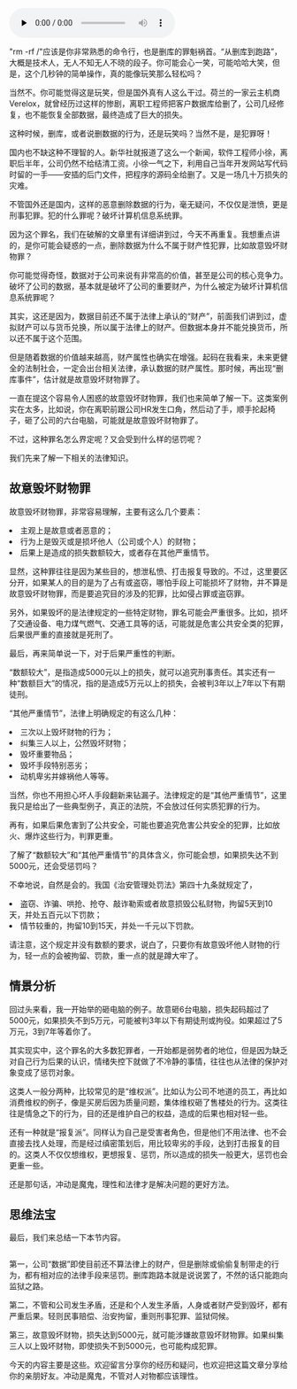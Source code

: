 <audio id="audio" title="23 | 如何看待“从删库到跑路”？" controls="" preload="none"><source id="mp3" src="https://static001.geekbang.org/resource/audio/8d/cc/8db5af1ce55f65dda198352b6f8625cc.mp3"></audio>

"rm -rf /"应该是你非常熟悉的命令行，也是删库的罪魁祸首。“从删库到跑路”，大概是技术人，无人不知无人不晓的段子。你可能会心一笑，可能哈哈大笑，但是，这个几秒钟的简单操作，真的能像玩笑那么轻松吗？

当然不。你可能觉得这是玩笑，但是国外真有人这么干过。荷兰的一家云主机商Verelox，就曾经历过这样的惨剧，离职工程师把客户数据库给删了，公司几经修复，也不能恢复全部数据，最终造成了巨大的损失。

这种时候，删库，或者说删数据的行为，还是玩笑吗？当然不是，是犯罪呀！

国内也不缺这种不理智的人。新华社就报道了这么一个新闻，软件工程师小徐，离职后半年，公司仍然不给结清工资。小徐一气之下，利用自己当年开发网站写代码时留的一手——安插的后门文件，把程序的源码全给删了。又是一场几十万损失的灾难。

不管国外还是国内，这样的恶意删除数据的行为，毫无疑问，不仅仅是泄愤，更是刑事犯罪。犯的什么罪呢？破坏计算机信息系统罪。

因为这个罪名，我们在破解的文章里有详细讲到过，今天不再重复。我想重点讲的，是你可能会疑惑的一点，删除数据为什么不属于财产性犯罪，比如故意毁坏财物罪？

你可能觉得奇怪，数据对于公司来说有非常高的价值，甚至是公司的核心竞争力。破坏了公司的数据，基本就是破坏了公司的重要财产，为什么被定为破坏计算机信息系统罪呢？

其实，这还是因为，数据目前还不属于法律上承认的“财产”，前面我们讲到过，虚拟财产可以与货币兑换，所以属于法律上的财产。但数据本身并不能兑换货币，所以还不属于这个范围。

但是随着数据的价值越来越高，财产属性也确实在增强。起码在我看来，未来更健全的法制社会，一定会出台相关法律，承认数据的财产属性。那时候，再出现“删库事件”，估计就是故意毁坏财物罪了。

一直在提这个容易令人困惑的故意毁坏财物罪，我们也来简单了解一下。这类案例实在太多，比如说，你在离职前跟公司HR发生口角，然后动了手，顺手抡起椅子，砸了公司的六台电脑，可能就是故意毁坏财物罪了。

不过，这种罪名怎么界定呢？又会受到什么样的惩罚呢？

我们先来了解一下相关的法律知识。

## 故意毁坏财物罪

故意毁坏财物罪，非常容易理解，主要有这么几个要素：

<li>
主观上是故意或者恶意的；
</li>
<li>
行为上是毁灭或是损坏他人（公司或个人）的财物；
</li>
<li>
后果上是造成的损失数额较大，或者存在其他严重情节。
</li>

显然，这种罪往往是因为某些目的，想泄私愤、打击报复导致的。不过，这里要区分开，如果某人的目的是为了占有或盗窃，哪怕手段上可能损坏了财物，并不算是故意毁坏财物罪，而是要追究目的涉及的犯罪，比如侵占罪或盗窃罪。

另外，如果毁坏的是法律规定的一些特定财物，罪名可能会严重很多。比如，损坏了交通设备、电力煤气燃气、交通工具等的话，可能就是危害公共安全类的犯罪，后果很严重的直接就是死刑了。

最后，再来简单说一下，对于后果严重性的判断。

“数额较大”，是指造成5000元以上的损失，就可以追究刑事责任。其实还有一种“数额巨大”的情况，指的是造成5万元以上的损失，会被判3年以上7年以下有期徒刑。

“其他严重情节”，法律上明确规定的有这么几种：

<li>
三次以上毁坏财物的行为；
</li>
<li>
纠集三人以上，公然毁坏财物；
</li>
<li>
毁坏重要物品；
</li>
<li>
毁坏手段特别恶劣；
</li>
<li>
动机卑劣并嫁祸他人等等。
</li>

当然，你也不用担心坏人手段翻新来钻漏子。法律规定的是“其他严重情节”，这里我只是给出了一些典型例子，真正的法院，不会放过任何实质犯罪的行为。

再有，如果后果危害到了公共安全，可能也要追究危害公共安全的犯罪，比如放火、爆炸这些行为，判罪更重。

了解了“数额较大”和“其他严重情节”的具体含义，你可能会想，如果损失达不到5000元，还会受惩罚吗？

不幸地说，自然是会的。我国《治安管理处罚法》第四十九条就规定了，

<li>
盗窃、诈骗、哄抢、抢夺、敲诈勒索或者故意损毁公私财物，拘留5天到10天，并处五百元以下罚款；
</li>
<li>
情节较重的，拘留10到15天，并处一千元以下罚款。
</li>

请注意，这个规定并没有数额的要求，说白了，只要你有故意毁坏他人财物的行为，轻一点的会被拘留、罚款，重一点的就是蹲大牢了。

## 情景分析

回过头来看，我一开始举的砸电脑的例子。故意砸6台电脑，损失起码超过了5000元，如果损失不到5万元，可能被判3年以下有期徒刑或拘役。如果超过了5万元，3到7年等着你了。

其实现实中，这个罪名的大多数犯罪者，一开始都是弱势者的地位，但是因为缺乏对自己行为后果的认识，情绪失控下就做了不冷静的事情，往往也从法律的保护对象变成了惩罚对象。

这类人一般分两种，比较常见的是“维权派”。比如认为公司不地道的员工，再比如消费维权的例子，像是买房后因为质量问题，集体维权砸了售楼处的行为。这类往往是情急之下的行为，目的还是维护自己的权益，造成的后果也相对轻一些。

还有一种就是“报复派”。同样认为自己是受害者角色，但是他们不用法律、也不会直接去找人处理，而是经过缜密策划后，用比较卑劣的手段，达到打击报复的目的。这类人不仅仅想维权，更想报复、惩罚，所以造成的损失一般更大，惩罚也会更重一些。

还是那句话，冲动是魔鬼，理性和法律才是解决问题的更好方法。

## 思维法宝

最后，我们来总结一下本节内容。

<img src="https://static001.geekbang.org/resource/image/73/06/73c7f59be71bbd7325d0c1b5f2062306.jpg" alt="">

第一，公司“数据”即使目前还不算法律上的财产，但是删除或偷偷复制带走的行为，都有相对应的法律手段来惩罚。删库跑路本就是说说罢了，不然的话只能跑向监狱之路。

第二，不管和公司发生矛盾，还是和个人发生矛盾，人身或者财产受到毁坏，都有严重后果。轻则民事赔偿、治安拘留，重则刑事犯罪、监狱伺候。

第三，故意毁坏财物，损失达到5000元，就可能涉嫌故意毁坏财物罪。如果纠集三人以上毁坏财物，即使损失不到5000元，也可能构成犯罪。

今天的内容主要是这些。欢迎留言分享你的经历和疑问，也欢迎把这篇文章分享给你的亲朋好友。冲动是魔鬼，不管对人对物都应该理性。
